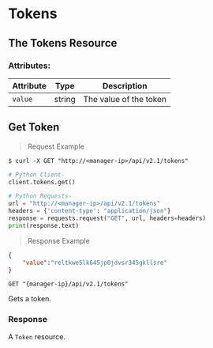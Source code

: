 # Tokens

## The Tokens Resource

### Attributes:

Attribute | Type | Description
--------- | ------- | -------
`value` | string | The value of the token


## Get Token

> Request Example

```shell
$ curl -X GET "http://<manager-ip>/api/v2.1/tokens"
```

```python
# Python Client-
client.tokens.get()

# Python Requests-
url = "http://<manager-ip>/api/v2.1/tokens"
headers = {'content-type': "application/json"}
response = requests.request("GET", url, headers=headers)
print(response.text)
```

> Response Example

```json
{
	"value":"reltkwe5lk645jp0jdvsr345gkllsre"
}
```

`GET "{manager-ip}/api/v2.1/tokens"`

Gets a token.

### Response
A `Token` resource.
